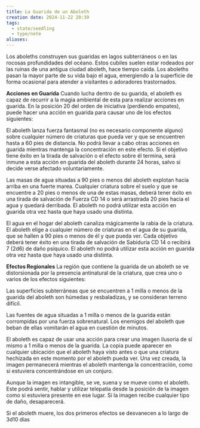 ```yaml
---
title: La Guarida de un Aboleth
creation date: 2024-11-22 20:39
tags:
  - state/seedling
  - type/note
aliases:
---
```



Los aboleths construyen sus guaridas en lagos subterráneos o en las rocosas profundidades del océano. Estos cubiles suelen estar rodeados por las ruinas de una antigua ciudad aboleth, hace tiempo caída. Los aboleths pasan la mayor parte de su
vida bajo el agua, emergiendo a la superficie de forma ocasional para atender a visitantes o adoradores trastornados.


**Acciones en Guarida**
Cuando lucha dentro de su guarida, el aboleth es capaz de recurrir a la magia ambiental de esta para realizar acciones en guarida. En la posición 20 del orden de iniciativa (perdiendo
empates), puede hacer una acción en guarida para causar uno de los efectos siguientes:

El aboleth lanza fuerza fantasmal (no es necesario componente alguno) sobre cualquier número de criaturas que pueda ver y que se encuentren hasta a 60 pies de distancia.
No podrá llevar a cabo otras acciones en guarida mientras mantenga la concentración en este efecto. Si el objetivo tiene éxito en la tirada de salvación o el efecto sobre él termina,
será inmune a esta acción en guarida del aboleth durante 24 horas, salvo si decide verse afectado voluntariamente.

Las masas de agua situadas a 90 pies o menos del aboleth explotan hacia arriba en una fuerte marea. Cualquier criatura sobre el suelo y que se encuentre a 20 pies o menos de una de estas masas, deberá tener éxito en una tirada de salvación de Fuerza CD 14 o será arrastrada 20 pies hacia el agua y quedará derribada. El aboleth no podrá utilizar esta acción en guarida otra vez hasta que haya usado una distinta.

El agua en el hogar del aboleth canaliza mágicamente la rabia de la criatura. El aboleth elige a cualquier número de criaturas en el agua de su guarida, que se hallen a 90 pies o menos de él y que pueda ver. Cada objetivo deberá tener éxito en una tirada de salvación de Sabiduría CD 14 o recibirá 7 (2d6) de daño psíquico. El aboleth no podrá utilizar esta acción en guarida otra vez hasta que haya usado una distinta.


**Efectos Regionales**
La región que contiene la guarida de un aboleth se ve distorsionada por la presencia antinatural de la criatura, que crea uno o varios de los efectos siguientes:

Las superficies subterráneas que se encuentren a 1 milla o menos de la guarida del aboleth son húmedas y resbaladizas, y se consideran terreno difícil.

Las fuentes de agua situadas a 1 milla o menos de la guarida están corrompidas por una fuerza sobrenatural. Los enemigos del aboleth que beban de ellas vomitarán el agua en
cuestión de minutos.

El aboleth es capaz de usar una acción para crear una imagen ilusoria de sí mismo a 1 milla o menos de la guarida. La copia puede aparecer en cualquier ubicación que el aboleth haya visto antes o que una criatura hechizada en este momento por el aboleth pueda ver. Una vez creada, la imagen permanecerá mientras el aboleth mantenga la concentración, como si estuviera concentrándose en un conjuro.

Aunque la imagen es intangible, se ve, suena y se mueve como el aboleth. Este podrá sentir, hablar y utilizar telepatía desde la posición de la imagen como si estuviera presente en ese lugar. Si la imagen recibe cualquier tipo de daño, desaparecerá.

Si el aboleth muere, los dos primeros efectos se desvanecen a lo largo de 3d10 días